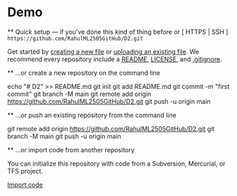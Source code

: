 # Demo

** Quick setup — if you’ve done this kind of thing before
or	[ HTTPS | SSH ]
`https://github.com/RahulML2505GitHub/D2.git`

Get started by [creating a new file](https://github.com/RahulML2505GitHub/D2/new/main) or [uploading an existing file](https://github.com/RahulML2505GitHub/D2/upload). We recommend every repository include a [README](https://github.com/RahulML2505GitHub/D2/new/main?readme=1), [LICENSE](https://github.com/RahulML2505GitHub/D2/new/main?filename=LICENSE.md), and [.gitignore](https://github.com/RahulML2505GitHub/D2/new/main?filename=.gitignore).

** …or create a new repository on the command line

echo "# D2" >> README.md
git init
git add README.md
git commit -m "first commit"
git branch -M main
git remote add origin https://github.com/RahulML2505GitHub/D2.git
git push -u origin main

** …or push an existing repository from the command line

git remote add origin https://github.com/RahulML2505GitHub/D2.git
git branch -M main
git push -u origin main

** …or import code from another repository

You can initialize this repository with code from a Subversion, Mercurial, or TFS project.

[Import code](https://github.com/RahulML2505GitHub/D2/import)
